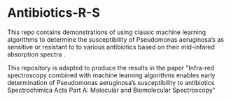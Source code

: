 # Antibiotics-R-S
This repo contains demonstrations of using classic machine learning algorithms to determine the susceptibility of Pseudomonas aeruginosa’s as sensitive or resistant to to various antibiotics based on their mid-infared absorption spectra .

This repository is adapted to produce the results in the paper "Infra-red spectroscopy combined with machine learning algorithms enables early determination of Pseudomonas aeruginosa’s susceptibility to antibiotics Spectrochimica Acta Part A: Molecular and Biomolecular Spectroscopy"
